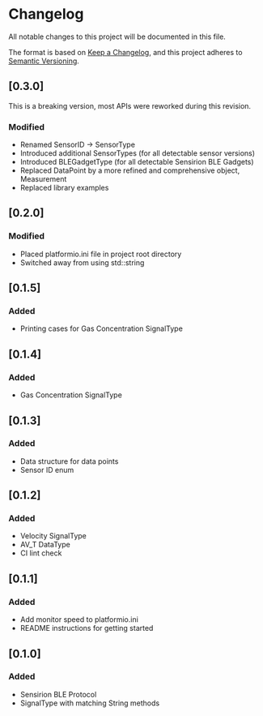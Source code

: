 # Changelog
All notable changes to this project will be documented in this file.

The format is based on [Keep a Changelog](https://keepachangelog.com/en/1.0.0/),
and this project adheres to [Semantic Versioning](https://semver.org/spec/v2.0.0.html).

## [0.3.0]
This is a breaking version, most APIs were reworked during this revision.
### Modified
- Renamed SensorID -> SensorType
- Introduced additional SensorTypes (for all detectable sensor versions)
- Introduced BLEGadgetType (for all detectable Sensirion BLE Gadgets)
- Replaced DataPoint by a more refined and comprehensive object, Measurement
- Replaced library examples

## [0.2.0]
### Modified
- Placed platformio.ini file in project root directory
- Switched away from using std::string

## [0.1.5]
### Added
- Printing cases for Gas Concentration SignalType

## [0.1.4]
### Added
- Gas Concentration SignalType

## [0.1.3]
### Added
- Data structure for data points
- Sensor ID enum

## [0.1.2]
### Added
- Velocity SignalType
- AV_T DataType
- CI lint check

## [0.1.1]
### Added
- Add monitor speed to platformio.ini
- README instructions for getting started

## [0.1.0]
### Added
- Sensirion BLE Protocol
- SignalType with matching String methods
